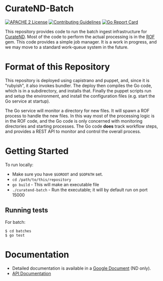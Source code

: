 # CurateND-Batch

[![APACHE 2
License](http://img.shields.io/badge/APACHE2-license-blue.svg)](./LICENSE)
[![Contributing
Guidelines](http://img.shields.io/badge/CONTRIBUTING-Guidelines-blue.svg)](./CONTRIBUTING.md)
[![Go Report
Card](https://goreportcard.com/badge/github.com/ndlib/curatend-batch)](https://goreportcard.com/report/github.com/ndlib/curatend-batch)

This repository provides code to run the batch ingest infrastructure for
[CurateND].  Most of the code to perform the actual processing is in the
[ROF] gem.  This code provides a simple job manager.  It is a work in
progress, and we may move to a standard work-queue system in the future.

[CurateND]: https://curate.nd.edu
[ROF]: https://github.com/ndlib/rof

# Format of this Repository

This repository is deployed using capistrano and puppet, and, since it is
"rubyish", it also invokes bundler. The deploy then compiles the Go
code, which is in a subdirectory, and installs that.  Finally the puppet
scripts run and setup the environment, and install the configuration files
(e.g. start the Go service at startup).

The Go service will monitor a directory for new files. It will spawn a
ROF process to handle the new files.  In this way most of the processing
logic is in the ROF code, and the Go code is only concerned with monitoring
directories and starting processes.  The Go code **does** track workflow
steps, and provides a REST API to monitor and control the overall process.

# Getting Started

To run locally:

* Make sure you have `$GOROOT` and `$GOPATH` set.
* `cd /path/to/this/repository`
* `go build` - This will make an executable file
* `./curatend-batch` - Run the executable; it will by default run on port 15000

## Running tests

For batch:

```console
$ cd batches
$ go test
```

# Documentation

* Detailed documentation is available in a [Google Document](https://docs.google.com/document/d/1LtI4QlowI-rcJdFy3535T8417NKPU4FW-zpGi-b-XYk/edit) (ND only).
* [API Documentation](./api.md)
